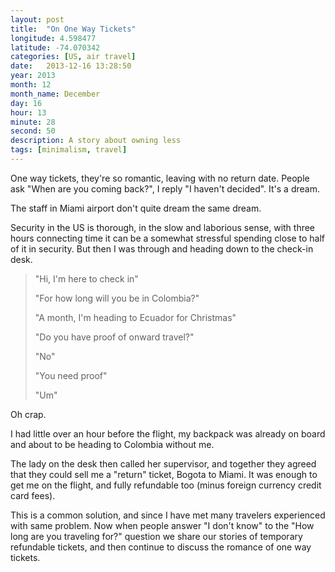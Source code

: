 ```yaml
---
layout: post
title:  "On One Way Tickets"
longitude: 4.598477
latitude: -74.070342
categories: [US, air travel]
date:   2013-12-16 13:28:50
year: 2013
month: 12
month_name: December
day: 16
hour: 13
minute: 28
second: 50
description: A story about owning less
tags: [minimalism, travel]
---
```


One way tickets, they're so romantic, leaving with no return date. People ask "When are you coming back?", I reply "I haven't decided". It's a dream.

The staff in Miami airport don't quite dream the same dream.

Security in the US is thorough, in the slow and laborious sense, with three hours connecting time it can be a somewhat stressful spending close to half of it in security. But then I was through and heading down to the check-in desk.

>    "Hi, I'm here to check in"
>
>    "For how long will you be in Colombia?"
>
>    "A month, I'm heading to Ecuador for Christmas"
>
>    "Do you have proof of onward travel?"
>
>    "No"
>
>    "You need proof"
>
>    "Um"

Oh crap.

I had little over an hour before the flight, my backpack was already on board and about to be heading to Colombia without me.

The lady on the desk then called her supervisor, and together they agreed that they could sell me a "return" ticket, Bogota to Miami. It was enough to get me on the flight, and fully refundable too (minus foreign currency credit card fees).

This is a common solution, and since I have met many travelers experienced with same problem. Now when people answer "I don't know" to the "How long are you traveling for?" question we share our stories of temporary refundable tickets, and then continue to discuss the romance of one way tickets.
